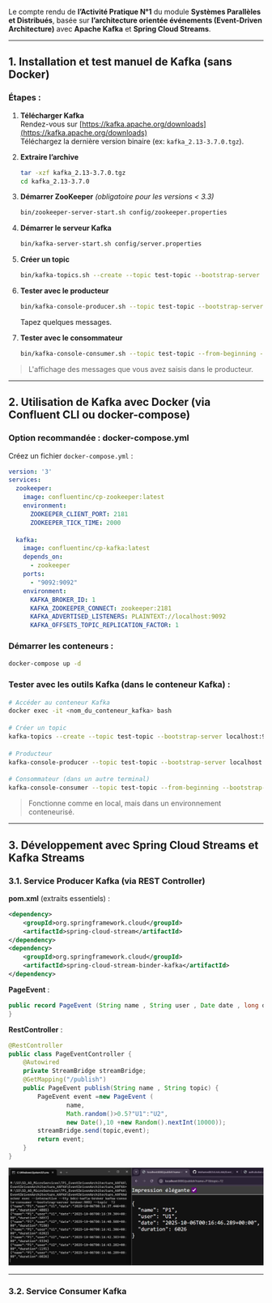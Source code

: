 Le compte rendu de **l’Activité Pratique N°1** du module **Systèmes Parallèles et Distribués**, basée sur **l’architecture orientée événements (Event-Driven Architecture)** avec **Apache Kafka** et **Spring Cloud Streams**.

---

## **1. Installation et test manuel de Kafka (sans Docker)**

### Étapes :
1. **Télécharger Kafka**  
   Rendez-vous sur [https://kafka.apache.org/downloads](https://kafka.apache.org/downloads)  
   Téléchargez la dernière version binaire (ex: `kafka_2.13-3.7.0.tgz`).

2. **Extraire l’archive**
   ```bash
   tar -xzf kafka_2.13-3.7.0.tgz
   cd kafka_2.13-3.7.0
   ```

3. **Démarrer ZooKeeper** *(obligatoire pour les versions < 3.3)*
   ```bash
   bin/zookeeper-server-start.sh config/zookeeper.properties
   ```

4. **Démarrer le serveur Kafka**
   ```bash
   bin/kafka-server-start.sh config/server.properties
   ```

5. **Créer un topic**
   ```bash
   bin/kafka-topics.sh --create --topic test-topic --bootstrap-server localhost:9092 --partitions 1 --replication-factor 1
   ```

6. **Tester avec le producteur**
   ```bash
   bin/kafka-console-producer.sh --topic test-topic --bootstrap-server localhost:9092
   ```
   Tapez quelques messages.

7. **Tester avec le consommateur**
   ```bash
   bin/kafka-console-consumer.sh --topic test-topic --from-beginning --bootstrap-server localhost:9092
   ```

> L'affichage des messages que vous avez saisis dans le producteur.

---

## **2. Utilisation de Kafka avec Docker (via Confluent CLI ou docker-compose)**

### Option recommandée : **docker-compose.yml**

Créez un fichier `docker-compose.yml` :

```yaml
version: '3'
services:
  zookeeper:
    image: confluentinc/cp-zookeeper:latest
    environment:
      ZOOKEEPER_CLIENT_PORT: 2181
      ZOOKEEPER_TICK_TIME: 2000

  kafka:
    image: confluentinc/cp-kafka:latest
    depends_on:
      - zookeeper
    ports:
      - "9092:9092"
    environment:
      KAFKA_BROKER_ID: 1
      KAFKA_ZOOKEEPER_CONNECT: zookeeper:2181
      KAFKA_ADVERTISED_LISTENERS: PLAINTEXT://localhost:9092
      KAFKA_OFFSETS_TOPIC_REPLICATION_FACTOR: 1
```

### Démarrer les conteneurs :
```bash
docker-compose up -d
```

### Tester avec les outils Kafka (dans le conteneur Kafka) :

```bash
# Accéder au conteneur Kafka
docker exec -it <nom_du_conteneur_kafka> bash

# Créer un topic
kafka-topics --create --topic test-topic --bootstrap-server localhost:9092 --partitions 1 --replication-factor 1

# Producteur
kafka-console-producer --topic test-topic --bootstrap-server localhost:9092

# Consommateur (dans un autre terminal)
kafka-console-consumer --topic test-topic --from-beginning --bootstrap-server localhost:9092
```

> Fonctionne comme en local, mais dans un environnement conteneurisé.

---

## **3. Développement avec Spring Cloud Streams et Kafka Streams**

### **3.1. Service Producer Kafka (via REST Controller)**

**pom.xml** (extraits essentiels) :
```xml
<dependency>
    <groupId>org.springframework.cloud</groupId>
    <artifactId>spring-cloud-stream</artifactId>
</dependency>
<dependency>
    <groupId>org.springframework.cloud</groupId>
    <artifactId>spring-cloud-stream-binder-kafka</artifactId>
</dependency>
```

**PageEvent** :
```java
public record PageEvent (String name , String user , Date date , long duration) {
}
```

**RestController** :
```java
@RestController
public class PageEventController {
    @Autowired
    private StreamBridge streamBridge;
    @GetMapping("/publish")
    public PageEvent publish(String name , String topic) {
        PageEvent event =new PageEvent (
                name,
                Math.random()>0.5?"U1":"U2",
                new Date(),10 +new Random().nextInt(10000));
        streamBridge.send(topic,event);
        return event;
    }
}
```

![img.png](captures/img.png)

---
### **3.2. Service Consumer Kafka**
